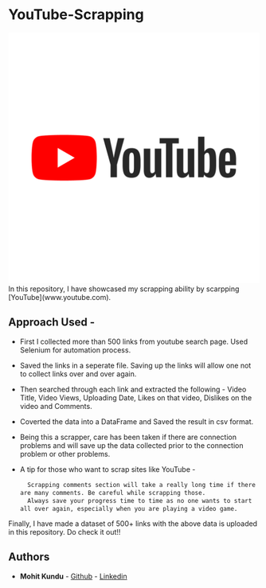 # YouTube-Scrapping 

<img src="https://github.com/m0-k1/YouTube-Scrapping/blob/master/image/yt_1200.png">
 In this repository, I have showcased my scrapping ability by scarpping [YouTube](www.youtube.com).
 
 ## Approach Used - 
 
* First I collected more than 500 links from youtube search page. Used Selenium for automation process.
* Saved the links in a seperate file. Saving up the links will allow one not to collect links over and over again.
* Then searched through each link and extracted the following - Video Title, Video Views, Uploading Date, Likes on that video, Dislikes on the video and Comments.
* Coverted the data into a DataFrame and Saved the result in csv format. 
* Being this a scrapper, care has been taken if there are connection problems and will save up the data collected prior to the connection problem or other problems.
* A tip for those who want to scrap sites like YouTube -     
          
        Scrapping comments section will take a really long time if there are many comments. Be careful while scrapping those.    
        Always save your progress time to time as no one wants to start all over again, especially when you are playing a video game.

Finally, I have made a dataset of 500+ links with the above data is uploaded in this repository. Do check it out!!

## Authors

* **Mohit Kundu**  - [Github](https://github.com/m0-k1)
                     - [Linkedin](https://www.linkedin.com/in/mohit-kundu)
                     
